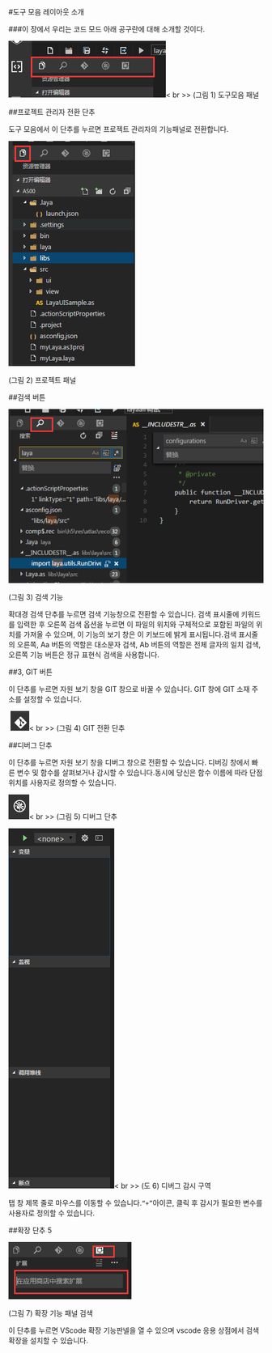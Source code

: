 #도구 모음 레이아웃 소개



###이 장에서 우리는 코드 모드 아래 공구란에 대해 소개할 것이다.

![blob.png](img/1.png)< br >>
(그림 1) 도구모음 패널




##프로젝트 관리자 전환 단추

도구 모음에서 이 단추를 누르면 프로젝트 관리자의 기능패널로 전환합니다.

![blob.png](img/2.png)<br/>

(그림 2) 프로젝트 패널



 



##검색 버튼



 ![blob.png](img/3.png)<br/>

(그림 3) 검색 기능



확대경 검색 단추를 누르면 검색 기능창으로 전환할 수 있습니다. 검색 표시줄에 키워드를 입력한 후 오른쪽 검색 옵션을 누르면 이 파일의 위치와 구체적으로 포함된 파일의 위치를 가져올 수 있으며, 이 기능의 보기 창은 이 키보드에 밝게 표시됩니다.검색 표시줄의 오른쪽, Aa 버튼의 역할은 대소문자 검색, Ab 버튼의 역할은 전체 글자의 일치 검색, 오른쪽 기능 버튼은 정규 표현식 검색을 사용합니다.



 

 



##3, GIT 버튼

이 단추를 누르면 자원 보기 창을 GIT 창으로 바꿀 수 있습니다. GIT 창에 GIT 소재 주소를 설정할 수 있습니다.



​         ![图片1.png](img/4.png)< br >>
(그림 4) GIT 전환 단추



 







##디버그 단추

이 단추를 누르면 자원 보기 창을 디버그 창으로 전환할 수 있습니다. 디버깅 창에서 빠른 변수 및 함수를 살펴보거나 감시할 수 있습니다.동시에 당신은 함수 이름에 따라 단점 위치를 사용자로 정의할 수 있습니다.



 ![图片1.png](img/5.png)< br >>
(그림 5) 디버그 단추

![图片1.png](img/6.png)< br >>
(도 6) 디버그 감시 구역

탭 창 제목 줄로 마우스를 이동할 수 있습니다.`“+”`아이콘, 클릭 후 감시가 필요한 변수를 사용자로 정의할 수 있습니다.



 







##확장 단추 5

![blob.png](img/7.png)<br/>

(그림 7) 확장 기능 패널 검색

이 단추를 누르면 VScode 확장 기능판넬을 열 수 있으며 vscode 응용 상점에서 검색 확장을 설치할 수 있습니다.